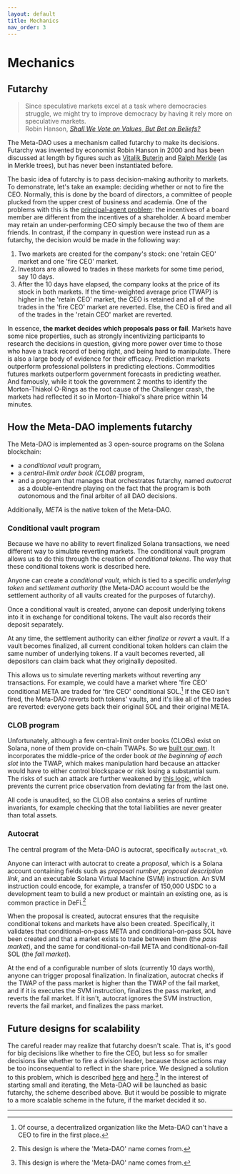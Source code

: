 ```yaml
---
layout: default
title: Mechanics
nav_order: 3
---
```


# Mechanics

## Futarchy

> Since speculative markets excel at a task where democracies struggle, we might try to
> improve democracy by having it rely more on speculative markets.\
> Robin Hanson, *[Shall We Vote on Values, But Bet on Beliefs?](http://hanson.gmu.edu/futarchy2013.pdf)*

The Meta-DAO uses a mechanism called futarchy to make its decisions. Futarchy
was invented by economist Robin Hanson in 2000 and has been discussed at length
by figures such as [Vitalik Buterin](https://blog.ethereum.org/2014/08/21/introduction-futarchy)
and [Ralph Merkle](https://www.ralphmerkle.com/papers/DAOdemocracyDraft.pdf)
(as in Merkle trees), but has never been instantiated before.

The basic idea of futarchy is to pass decision-making authority to markets.
To demonstrate, let's take an example: deciding whether or not to fire the CEO.
Normally, this is done by the board of directors, a committee of people plucked
from the upper crest of business and academia. One of the problems with this
is the [principal-agent problem](https://en.wikipedia.org/wiki/Principal%E2%80%93agent_problem):
the incentives of a board member are different from the incentives
of a shareholder. A board member may retain an under-performing CEO simply because
the two of them are friends. In contrast, if the company in question were instead
run as a futarchy, the decision would be made in the following way:
1. Two markets are created for the company's stock: one 'retain CEO' market and
one 'fire CEO' market. 
2. Investors are allowed to trades in these markets for some time period, say 10
days.
3. After the 10 days have elapsed, the company looks at the price of its stock
in both markets. If the time-weighted average price (TWAP) is higher in the
'retain CEO' market, the CEO is retained and all of the trades in the 'fire CEO'
market are reverted. Else, the CEO is fired and all of the trades in the 'retain
CEO' market are reverted.

In essence, **the market decides which proposals pass or fail**. Markets have
some nice properties, such as strongly incentivizing participants to research
the decisions in question, giving more power over time to those who have a track
record of being right, and being hard to manipulate. There is also a large body
of evidence for their efficacy. Prediction markets outperform professional pollsters
in predicting elections. Commodities futures markets outperform government forecasts
in predicting weather. And famously, while it took the government 2 months to
identify the Morton-Thiakol O-Rings as the root cause of the Challenger crash,
the markets had reflected it so in Morton-Thiakol's share price within 14 minutes.

## How the Meta-DAO implements futarchy

The Meta-DAO is implemented as 3 open-source programs on the Solana blockchain:
- a *conditional vault* program,
- a *central-limit order book (CLOB)* program,
- and a program that manages that orchestrates futarchy, named *autocrat* as
a double-entendre playing on the fact that the program is both *auto*nomous
and the final arbiter of all DAO decisions.

Additionally, *META* is the native token of the Meta-DAO.

### Conditional vault program

Because we have no ability to revert finalized Solana transactions, we need
different way to simulate reverting markets. The conditional vault program allows
us to do this through the creation of *conditional tokens*. The way that these
conditional tokens work is described here.

Anyone can create a *conditional vault*, which is tied to a specific
*underlying token* and *settlement authority* (the Meta-DAO account would be the
settlement authority of all vaults created for the purposes of futarchy).

Once a conditional vault is created, anyone can deposit underlying tokens into
it in exchange for conditional tokens. The vault also records their deposit
separately.

At any time, the settlement authority can either *finalize* or *revert* a vault.
If a vault becomes finalized, all current conditional token holders can claim
the same number of underlying tokens. If a vault becomes reverted, all depositors
can claim back what they originally deposited.

This allows us to simulate reverting markets without reverting any transactions.
For example, we could have a market where 'fire CEO' conditional META are
traded for 'fire CEO' conditional SOL.[^1] If the CEO isn't fired, the Meta-DAO
reverts both tokens' vaults, and it's like all of the trades are reverted: everyone
gets back their original SOL and their original META.

### CLOB program

Unfortunately, although a few central-limit order books (CLOBs) exist on Solana,
none of them provide on-chain TWAPs. So we [built our own](https://metaproph3t.github.io/posts/yalob.html).
It incorporates the middle-price of the order book *at the beginning of each slot*
into the TWAP, which makes manipulation hard because an attacker would have to
either control blockspace or risk losing a substantial sum. The risks of such
an attack are further weakened by [this logic](https://github.com/metaDAOproject/meta-dao/blob/e3dd1a4aa35dd3fedfa6fb38d77977dbbfb8d99e/programs/clob/src/state/order_book.rs#L109-L149), which prevents the current price observation from deviating
far from the last one.

All code is unaudited, so the CLOB also contains a series of runtime invariants,
for example checking that the total liabilities are never greater than total assets.

### Autocrat

The central program of the Meta-DAO is autocrat, specifically `autocrat_v0`.

Anyone can interact with autocrat to create a *proposal*, which is a Solana account
containing fields such as *proposal number*, *proposal description link*, and
an executable Solana Virtual Machine (SVM) instruction. An SVM instruction could
encode, for example, a transfer of 150,000 USDC to a development team to build
a new product or maintain an existing one, as is common practice in DeFi.[^2]

When the proposal is created, autocrat ensures that the requisite conditional tokens
and markets have also been created. Specifically, it validates that conditional-on-pass
META and conditional-on-pass SOL have been created and that a market exists
to trade between them (the *pass market*), and the same for conditional-on-fail META and 
conditional-on-fail SOL (the *fail market*).

At the end of a configurable number of slots (currently 10 days worth), anyone
can trigger proposal finalization. In finalization, autocrat checks if the TWAP
of the pass market is higher than the TWAP of the fail market, and if it is
executes the SVM instruction, finalizes the pass market, and reverts the fail
market. If it isn't, autocrat ignores the SVM instruction, reverts the fail market,
and finalizes the pass market.

## Future designs for scalability

The careful reader may realize that futarchy doesn't scale. That is, it's good
for big decisions like whether to fire the CEO, but less so for smaller decisions
like whether to fire a division leader, because those actions may be too
inconsequential to reflect in the share price. We designed a solution to this
problem, which is described [here](https://github.com/metaDAOproject/Manifesto/blob/main/Manifesto.pdf)
and 
[here](https://medium.com/@metaproph3t/from-corporations-to-nations-how-the-meta-dao-is-going-to-change-everything-part-3-16b3880fd86c).[^2]
In the interest of starting small and iterating, the Meta-DAO will be launched
as basic futarchy, the scheme described above. But it would be possible to migrate
to a more scalable scheme in the future, if the market decided it so.

----

[^1]: Of course, a decentralized organization like the Meta-DAO can't have a CEO
to fire in the first place.
[^2]: This design is where the 'Meta-DAO' name comes from.
[^1]: http://maloney.people.clemson.edu/855/9.pdf
[^2]: See, for example, https://snapshot.org/#/lido-snapshot.eth/proposal/0x37c958cfa873f6b2859b280bc4165fbdf15b1141b62844712af3338d5893c6c8


